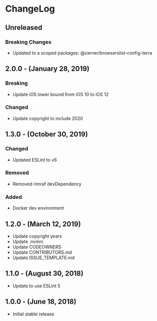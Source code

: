 ChangeLog
=========

Unreleased
-----------------
### Breaking Changes
* Updated to a scoped packages: @cerner/browserslist-config-terra

2.0.0 - (January 28, 2019)
------------------
### Breaking
* Update iOS lower bound from iOS 10 to iOS 12

### Changed
* Update copyright to include 2020

1.3.0 - (October 30, 2019)
------------------
### Changed
* Updated ESLint to v6

### Removed
* Removed rimraf devDependency

### Added
* Docker dev environment

1.2.0 - (March 12, 2019)
------------------
* Update copyright years
* Update .nvmrc
* Update CODEOWNERS
* Update CONTRIBUTORS.md
* Update ISSUE_TEMPLATE.md

1.1.0 - (August 30, 2018)
------------------
* Update to use ESLint 5

1.0.0 - (June 18, 2018)
------------------
* Initial stable release
